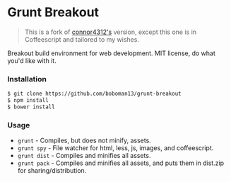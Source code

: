 # Grunt Breakout

> This is a fork of [connor4312's](https://github.com/connor4312/grunt-breakout) version, except this one is in Coffeescript and tailored to my wishes.

Breakout build environment for web development. MIT license, do what you'd like with it.

### Installation
```bash
$ git clone https://github.com/boboman13/grunt-breakout
$ npm install
$ bower install
```

### Usage

 * `grunt` - Compiles, but does not minify, assets.
 * `grunt spy` - File watcher for html, less, js, images, and coffeescript.
 * `grunt dist` - Compiles and minifies all assets.
 * `grunt pack` - Compiles and minifies all assets, and puts them in dist.zip for sharing/distribution.